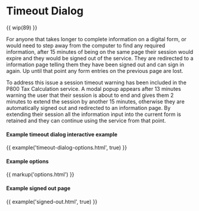 # Timeout Dialog

{{ wip(89) }}

For anyone that takes longer to complete information on a digital form, or would need to step away from the computer to find any required information, after 15 minutes of being on the same page their session would expire and they would be signed out of the service. They are redirected to a information page telling them they have been signed out and can sign in again. Up until that point any form entries on the previous page are lost.

To address this issue a session timeout warning has been included in the P800 Tax Calculation service. A modal popup appears after 13 minutes warning the user that their session is about to end and gives them 2 minutes to extend the session by another 15 minutes, otherwise they are automatically signed out and redirected to an information page. By extending their session all the information input into the current form is retained and they can continue using the service from that point.

#### Example timeout dialog interactive example

{{ example('timeout-dialog-options.html', true) }}

#### Example options

{{ markup('options.html') }}

#### Example signed out page

{{ example('signed-out.html', true) }}
